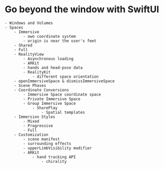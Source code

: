 # Go beyond the window with SwiftUI
	- Windows and Volumes
	- Spaces
		- Immersive
			- own coordinate system
			- origin is near the user's feet
		- Shared
		- Full
		- RealityView
			- Asynchronous loading
			- ARKit
			- hands and head-pose data
			- RealityKit
				- different space orientation
		- openImmersiveSpace & dismissImmersiveSpace
		- Scene Phases
		- Coordinate Conversions
			- Immersive Space coordinate space
			- Private Immersive Space
			- Group Immersive Space
				- SharePlay
					- Spatial templates
		- Immersion Styles
			- Mixed
			- Progressive
			- Full
		- Customization
			- scene manifest
			- surrounding effects
			- upperLimbVisibility modifier
			- ARKit
				- hand tracking API
					- chirality